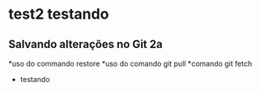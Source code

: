 # test2 testando

## Salvando alterações no Git 2a
*uso do commando restore
*uso do comando git pull
*comando git fetch
* testando
